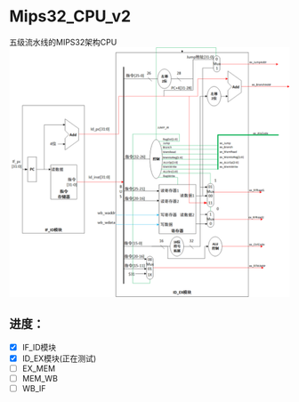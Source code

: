 # Mips32_CPU_v2
五级流水线的MIPS32架构CPU  
![picture](./image/mips2.0.png)  
## 进度：
- [x] IF_ID模块
- [x] ID_EX模块(正在测试)
- [ ] EX_MEM
- [ ] MEM_WB
- [ ] WB_IF